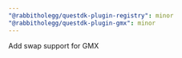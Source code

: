 ```yaml
---
"@rabbitholegg/questdk-plugin-registry": minor
"@rabbitholegg/questdk-plugin-gmx": minor
---
```


Add swap support for GMX
